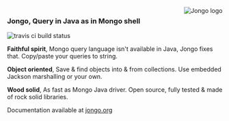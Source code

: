 <img src="https://github.com/bguerout/jongo/raw/gh-pages/assets/img/jongo_big.png" alt="Jongo logo" title="Jongo" align="right"/>

### Jongo, Query in Java as in Mongo shell

<img src="https://api.travis-ci.org/bguerout/jongo.svg?branch=master" alt="travis ci build status" title="travis CI build status" >

**Faithful spirit**, Mongo query language isn't available in Java, Jongo fixes that. Copy/paste your queries to string.

**Object oriented**, Save & find objects into & from collections. Use embedded Jackson marshalling or your own.

**Wood solid**, As fast as Mongo Java driver. Open source, fully tested & made of rock solid libraries.

Documentation available at <a href="http://www.jongo.org/">jongo.org</a>
